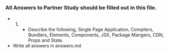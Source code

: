 ### All Answers to Partner Study should be filled out in this file.
 * 1. * Describe the following, Single Page Application, Compilers, Bundlers, Elements, Components, JSX, Package Mangers, CDN, Props and State. 
  * Write all answers in answers.md
